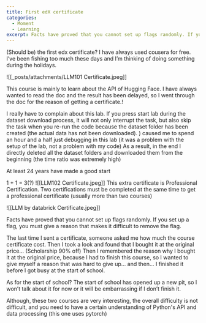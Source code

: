```yaml
---
title: First edX certificate
categories:
  - Moment
  - Learning
excerpt: Facts have proved that you cannot set up flags randomly. If you set up a flag, you must give a reason that makes it difficult to remove the flag.
---
```

(Should be) the first edx certificate?
I have always used cousera for free.
I’ve been fishing too much these days and I’m thinking of doing something during the holidays.

![[_posts/attachments/LLM101 Certificate.jpeg]]

This course is mainly to learn about the API of Hugging Face. I have always wanted to read the doc and the result has been delayed, so I went through the doc for the reason of getting a certificate.!

I really have to complain about this lab. If you press start lab during the dataset download process, it will not only interrupt the task, but also skip the task when you re-run the code because the dataset folder has been created (the actual data has not been downloaded). ) caused me to spend an hour and a half just debugging in this lab (it was a problem with the setup of the lab, not a problem with my code)
As a result, in the end I directly deleted all the dataset folders and downloaded them from the beginning (the time ratio was extremely high)

At least 24 years have made a good start


1 + 1 = 3(?)
![[LLM102 Certificate.jpeg]]
This extra certificate is Professional Certification. Two certifications must be completed at the same time to get a professional certificate (usually more than two courses)

![[LLM by databrick Certificate.jpeg]]

Facts have proved that you cannot set up flags randomly. If you set up a flag, you must give a reason that makes it difficult to remove the flag.

The last time I sent a certificate, someone asked me how much the course certificate cost. Then I took a look and found that I bought it at the original price... (Scholarship 90% off)
Then I remembered the reason why I bought it at the original price, because I had to finish this course, so I wanted to give myself a reason that was hard to give up... and then... I finished it before I got busy at the start of school.

As for the start of school? The start of school has opened up a new pit, so I won’t talk about it for now or it will be embarrassing if I don’t finish it.

Although, these two courses are very interesting, the overall difficulty is not difficult, and you need to have a certain understanding of Python's API and data processing (this one uses pytorch)